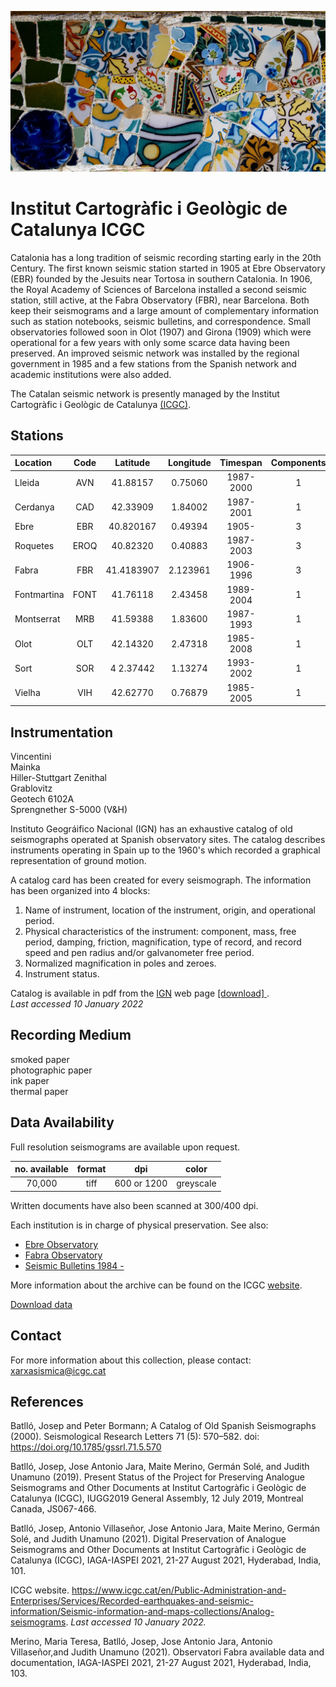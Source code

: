 <!--
layout              : page
show_meta           : false
title               :  Institut Cartogràfic i Geològic de Catalunya
subheadline         : "ICGC"
teaser              : "More information about this network"
header:
   image_fullwidth  : "spain.jpg"
permalink           : "/organizations/icgc"
breadcrumb          : true
--->

![some dummy txt](../../images/spain.jpg)

# Institut Cartogràfic i Geològic de Catalunya ICGC

Catalonia has a long tradition of seismic recording starting early in the 20th Century. The first known seismic station  started in 1905 at Ebre Observatory (EBR) founded by the Jesuits near Tortosa in southern Catalonia. In 1906, the Royal Academy of Sciences of Barcelona installed a second seismic station, still active, at the Fabra Observatory (FBR), near Barcelona. Both keep their
seismograms and a large amount of complementary information such as station notebooks, seismic bulletins, and correspondence.
Small observatories followed soon in Olot (1907) and Girona (1909) which were operational for a few years with only some scarce data having been preserved. An improved seismic network was installed by the regional government in 1985 and a few stations from the Spanish network and academic institutions were also added.


The Catalan seismic network is
presently managed by the Institut Cartogràfic i Geològic de Catalunya [(ICGC)](https://www.icgc.cat/).

## Stations

**Location** | **Code** | **Latitude** | **Longitude** | **Timespan** | **Components**
| :--- | :---: | :---: | :---: | :---: | :---:
Lleida   | AVN    | 41.88157 | 0.75060 |1987-2000| 1
Cerdanya | CAD | 42.33909 | 1.84002| 1987-2001 | 1
Ebre|   EBR| 40.820167 | 0.49394|1905- | 3
Roquetes | EROQ | 40.82320 | 0.40883 | 1987-2003| 3
Fabra |  FBR| 41.4183907 | 2.123961|1906-1996| 3
Fontmartina|  FONT| 41.76118| 2.43458|1989-2004| 1
Montserrat |  MRB| 41.59388| 1.83600   |1987-1993| 1
Olot | OLT    | 42.14320 | 2.47318 |1985-2008| 1
Sort| SOR    |4 2.37442| 1.13274 |1993-2002| 1
Vielha | VIH  | 42.62770 | 0.76879 |1985-2005| 1

## Instrumentation
Vincentini  
Mainka  
Hiller-Stuttgart
Zenithal  
Grablovitz  
Geotech 6102A  
Sprengnether S-5000 (V&H)


Instituto Geográifico Nacional (IGN) has an exhaustive catalog of old seismographs operated at Spanish observatory sites. The catalog describes instruments operating in Spain up to the 1960's which recorded a graphical representation of ground motion.

A catalog card has been created for every seismograph. The information has been organized into 4 blocks:
1. Name of instrument, location of the instrument, origin, and operational period.
2. Physical characteristics of the instrument: component, mass, free period, damping, friction, magnification, type of record, and record speed and pen radius and/or galvanometer free period.
3. Normalized magnification in poles and zeroes.
4. Instrument status.

Catalog is available in pdf from the [IGN](http://www.ign.es/web/ign/portal) web page [ [download] ](http://www.ign.es/web/resources/sismologia/publicaciones//Catalogosismografos.pdf).  
*Last accessed 10 January 2022*


## Recording Medium
smoked paper  
photographic paper  
ink paper  
thermal paper

## Data Availability

Full resolution seismograms are available upon request.

**no. available** | **format** | **dpi** | **color**
| :---: | :---: | :---: | :---:
70,000 | tiff|600 or 1200 | greyscale

Written documents have also been scanned at 300/400 dpi.

Each institution is in charge of physical preservation. See also:
* [Ebre Observatory](https://www.icgc.cat/en/Thematic-areas/Risks-and-emergencies/Earthquakes/Seismic-information-and-maps-collections/Ebre-Observatory/Ebre-seismic-station-EBR/Search-available-analog-seismic-records-EBR-station)
* [Fabra Observatory](https://www.icgc.cat/en/Thematic-areas/Risks-and-emergencies/Earthquakes/Seismic-information-and-maps-collections/Fabra-Observatory/Seismic-records-Observatori-Fabra/Search-available-analog-seismic-records-FBR-station)
* [Seismic Bulletins 1984 - ](https://www.icgc.cat/en/Seismological-Bulletins)

More information about the archive can be found on the ICGC [website](https://www.icgc.cat/en/Thematic-areas/Serveis-dalerta/Earthquakes/Seismic-information-and-maps-collections).

[Download data](https://www.icgc.cat/en/Thematic-areas/Risks-and-emergencies/Earthquakes/Seismic-information-and-maps-collections/Analog-seismograms/Search-available-analog-seismic-records)
## Contact
For more information about this collection, please contact:  xarxasismica@icgc.cat
## References

Batlló, Josep and Peter Bormann; A Catalog of Old Spanish Seismographs (2000). Seismological Research Letters 71 (5): 570–582. doi: https://doi.org/10.1785/gssrl.71.5.570

Batlló, Josep, Jose Antonio Jara, Maite Merino, Germán Solé, and Judith Unamuno (2019). Present Status of the Project for Preserving Analogue Seismograms and Other Documents at Institut Cartogràfic i Geològic de Catalunya (ICGC), IUGG2019 General Assembly, 12 July 2019, Montreal Canada, JS067-466.

Batlló, Josep, Antonio Villaseñor, Jose Antonio Jara, Maite Merino, Germán Solé, and Judith Unamuno (2021). Digital Preservation of Analogue Seismograms and Other Documents at
Institut Cartogràfic i Geològic de Catalunya (ICGC), IAGA-IASPEI 2021, 21-27 August 2021, Hyderabad, India, 101.

ICGC website. https://www.icgc.cat/en/Public-Administration-and-Enterprises/Services/Recorded-earthquakes-and-seismic-information/Seismic-information-and-maps-collections/Analog-seismograms. *Last accessed 10 January 2022.*

Merino, Maria Teresa, Batlló, Josep, Jose Antonio Jara, Antonio Villaseñor,and Judith Unamuno (2021). Observatori Fabra available data and documentation, IAGA-IASPEI 2021, 21-27 August 2021, Hyderabad, India, 103.
